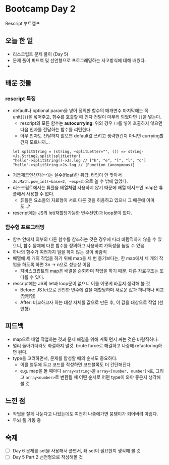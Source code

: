# Bootcamp Day 2

Rescript 부트캠프

## 오늘 한 일
- 리스크립트 문제 풀이 (Day 5)
- 문제 풀이 피드백 및 선언형으로 프로그래밍하는 사고방식에 대해 배웠다.
- 
## 배운 것들

### rescript 특징
- default나 optional param을 넣어 정의한 함수의 매개변수 마지막에는 꼭 unit(`()`)을 넣어주고, 함수를 호출할 때 인자 전달이 마무리 되었다면 `()`을 넣는다.
  - rescript의 모든 함수는 **autocurrying**: 위의 경우 `()`를 넣어 호출하지 않으면 다음 인자를 전달하는 함수를 리턴한다. 
  - 아무 인자도 전달하지 않으면 default값 쓰려고 생략한건지 아니면 currying할건지 모르니까... 
  ```res
  let splitString = (string, ~splitLetter="", ()) => string->Js.String2.split(splitLetter)
  "hello"->splitString()->Js.log // ["h", "e", "l", "l", "o"]
  "hello"->splitString->Js.log // [Function (anonymous)]
  ```   
- 거듭제곱연산자(`**`)는 실수(float)만 취급: 타입이 안 맞아서 `Js.Math.pow_int(~base=2, ~exp=3)`으로 쓸 수 밖에 없었다.
- 리스크립트에서는 튜플을 배열처럼 사용하지 않기 때문에 배열 메서드인 map은 튜플에서 사용할 수 없다.
  - 튜플은 요소들의 자료형이 서로 다른 것을 허용하고 있으니 그 때문에 아마도...?
- rescript에는 JS의 let(재할당가능한 변수선언)과 loop문이 없다.

### 함수형 프로그래밍
- 함수 안에서 외부의 다른 함수를 참조하는 것은 경우에 따라 바람직하지 않을 수 있으니, 함수 몸체에 다른 함수를 정의하고 사용하여 가독성을 높일 수 있음 
- 하나의 함수가 여러가지 일을 하지 않는 것이 바람직
- 배열에 세 개의 작업을 하기 위해 map을 세 번 돌기보다는, 한 map에서 세 개의 작업을 하도록 하면 3n -> n으로 성능상 이점
  - 자바스크립트의 map은 배열을 순회하며 작업을 하기 때문. 다른 자료구조는 또 다를 수 있다.
- rescript에는 JS의 let과 loop문이 없으니 이를 어떻게 바꿀지 생각해 볼 것
  - Before: JS let으로 선언한 변수에 값을 재할당하며 새로운 값과 하나하나 비교 (명령형)
  - After: 비교하고자 하는 대상 자체를 값으로 만든 후, 이 값을 대상으로 작업 (선언형) 

## 피드백
- map으로 배열 작업하는 것과 문제 해결을 위해 계획 먼저 짜는 것은 바람직하다.
- 멀리 돌아가더라도 좌절하지 말것. brute force로 해결하고 나중에 refactoring하면 된다. 
- type을 고려하면서, 문제를 합성할 때의 순서도 중요하다. 
  - 이를 염두에 두고 코드를 작성하면 코드블록도 더 간단해진다 
  - e.g. map을 돌 때마다 `array<string>`을 `array<[number, number]>`로, 그리고 `array<number>`로 변환될 때 어떤 순서로 어떤 type이 와야 좋은지 생각해볼 것
 
 
## 느낀 점
- 작업을 잘게 나눈다고 나눴는데도 여전히 나중에가면 뭉탱이가 되어버려 아쉽다.
- 두뇌 풀 가동 중

## 숙제
- [ ] Day 6 문제를 set을 사용해서 풀면서, 왜 set이 필요한지 생각해 볼 것 
- [ ] Day 5 Part 2 선언형으로 작성해볼 것
